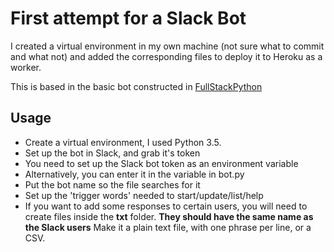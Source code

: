 # First attempt for a Slack Bot

 I created a virtual environment in my own machine (not sure
what to commit and what not) and added the corresponding 
files to deploy it to Heroku as a worker.

 This is based in the basic bot constructed in [FullStackPython](https://www.fullstackpython.com/blog/build-first-slack-bot-python.html)
 
## Usage

 - Create a virtual environment, I used Python 3.5.
 - Set up the bot in Slack, and grab it's token
 - You need to set up the Slack bot token as an environment variable
 - Alternatively, you can enter it in the variable in bot.py
 - Put the bot name so the file searches for it 
 - Set up the 'trigger words' needed to start/update/list/help
 - If you want to add some responses to certain users, you will need to create
   files inside the **txt** folder. **They should have the same name as the Slack users**
   Make it a plain text file, with one phrase per line, or a CSV.

